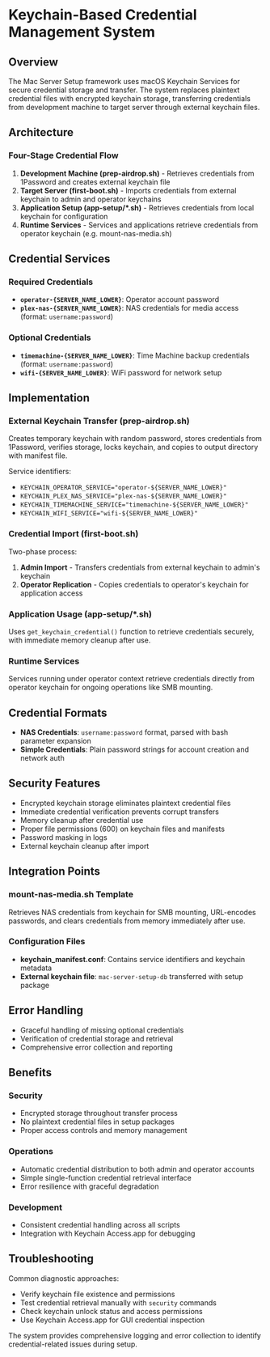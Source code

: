 # Keychain-Based Credential Management System

## Overview

The Mac Server Setup framework uses macOS Keychain Services for secure credential storage and transfer. The system replaces plaintext credential files with encrypted keychain storage, transferring credentials from development machine to target server through external keychain files.

## Architecture

### Four-Stage Credential Flow

1. **Development Machine (prep-airdrop.sh)** - Retrieves credentials from 1Password and creates external keychain file
2. **Target Server (first-boot.sh)** - Imports credentials from external keychain to admin and operator keychains  
3. **Application Setup (app-setup/*.sh)** - Retrieves credentials from local keychain for configuration
4. **Runtime Services** - Services and applications retrieve credentials from operator keychain (e.g. mount-nas-media.sh)

## Credential Services

### Required Credentials

- **`operator-{SERVER_NAME_LOWER}`**: Operator account password
- **`plex-nas-{SERVER_NAME_LOWER}`**: NAS credentials for media access (format: `username:password`)

### Optional Credentials

- **`timemachine-{SERVER_NAME_LOWER}`**: Time Machine backup credentials (format: `username:password`)
- **`wifi-{SERVER_NAME_LOWER}`**: WiFi password for network setup

## Implementation

### External Keychain Transfer (prep-airdrop.sh)

Creates temporary keychain with random password, stores credentials from 1Password, verifies storage, locks keychain, and copies to output directory with manifest file.

Service identifiers:

- `KEYCHAIN_OPERATOR_SERVICE="operator-${SERVER_NAME_LOWER}"`
- `KEYCHAIN_PLEX_NAS_SERVICE="plex-nas-${SERVER_NAME_LOWER}"`
- `KEYCHAIN_TIMEMACHINE_SERVICE="timemachine-${SERVER_NAME_LOWER}"`
- `KEYCHAIN_WIFI_SERVICE="wifi-${SERVER_NAME_LOWER}"`

### Credential Import (first-boot.sh)

Two-phase process:

1. **Admin Import** - Transfers credentials from external keychain to admin's keychain
2. **Operator Replication** - Copies credentials to operator's keychain for application access

### Application Usage (app-setup/*.sh)

Uses `get_keychain_credential()` function to retrieve credentials securely, with immediate memory cleanup after use.

### Runtime Services

Services running under operator context retrieve credentials directly from operator keychain for ongoing operations like SMB mounting.

## Credential Formats

- **NAS Credentials**: `username:password` format, parsed with bash parameter expansion
- **Simple Credentials**: Plain password strings for account creation and network auth

## Security Features

- Encrypted keychain storage eliminates plaintext credential files
- Immediate credential verification prevents corrupt transfers
- Memory cleanup after credential use
- Proper file permissions (600) on keychain files and manifests
- Password masking in logs
- External keychain cleanup after import

## Integration Points

### mount-nas-media.sh Template

Retrieves NAS credentials from keychain for SMB mounting, URL-encodes passwords, and clears credentials from memory immediately after use.

### Configuration Files

- **keychain_manifest.conf**: Contains service identifiers and keychain metadata
- **External keychain file**: `mac-server-setup-db` transferred with setup package

## Error Handling

- Graceful handling of missing optional credentials
- Verification of credential storage and retrieval
- Comprehensive error collection and reporting

## Benefits

### Security

- Encrypted storage throughout transfer process
- No plaintext credential files in setup packages
- Proper access controls and memory management

### Operations  

- Automatic credential distribution to both admin and operator accounts
- Simple single-function credential retrieval interface
- Error resilience with graceful degradation

### Development

- Consistent credential handling across all scripts
- Integration with Keychain Access.app for debugging

## Troubleshooting

Common diagnostic approaches:

- Verify keychain file existence and permissions
- Test credential retrieval manually with `security` commands
- Check keychain unlock status and access permissions
- Use Keychain Access.app for GUI credential inspection

The system provides comprehensive logging and error collection to identify credential-related issues during setup.
